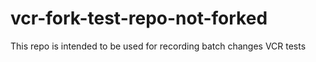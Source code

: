 # vcr-fork-test-repo-not-forked
This repo is intended to be used for recording batch changes VCR tests
